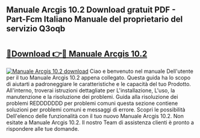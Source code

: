 ## Manuale Arcgis 10.2 Download gratuit PDF - Part-Fcm Italiano Manuale del proprietario del servizio Q3oqb

# <h2><a href="http://dfggcs.blite.top/?on=Manuale+Arcgis+10.2">🔗Download 👉🔴 Manuale Arcgis 10.2</a></h2>

[![Manuale Arcgis 10.2 download](https://i.imgur.com/lujVjoI.png)](http://dfggcs.blite.top/?on=Manuale+Arcgis+10.2)
Ciao e benvenuto nel manuale Dell'utente per il tuo Manuale Arcgis 10.2 appena collegato. Questa guida ha lo scopo di aiutarti a padroneggiare le caratteristiche e le capacità del tuo Prodotto. All'interno, troverai istruzioni dettagliate per L'installazione, L'uso, la manutenzione e la risoluzione dei problemi. Guida alla risoluzione dei problemi REDDDDDDD per problemi comuni questa sezione contiene soluzioni per problemi comuni e messaggi di errore. Scopri le possibilità Dell'elenco delle funzionalità con il tuo nuovo Manuale Arcgis 10.2. Non esitate a Manuale Arcgis 10.2. Il nostro Team di assistenza clienti è pronto a rispondere alle tue domande.
